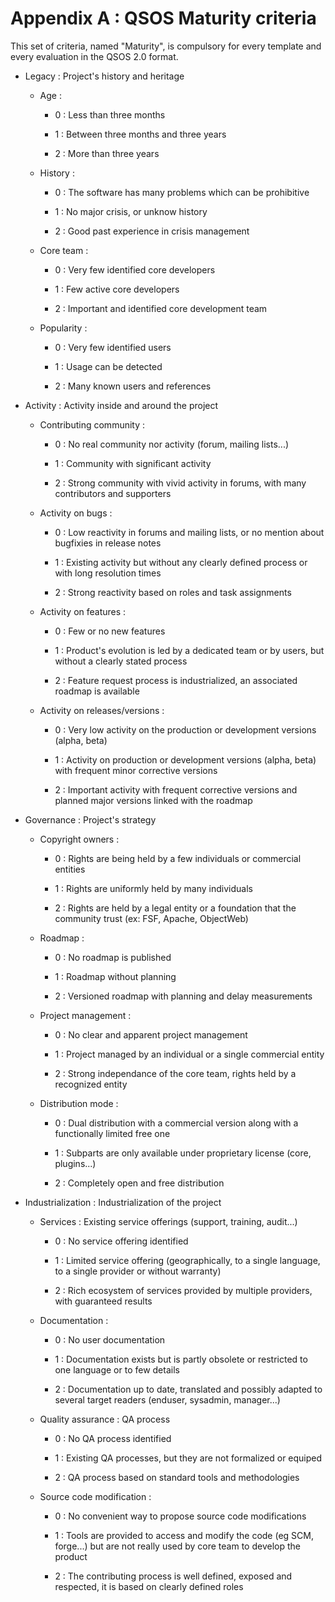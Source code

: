 # Appendix A : QSOS Maturity criteria

This set of criteria, named "Maturity", is compulsory for every template and every evaluation in the QSOS 2.0 format.

<!--- Generate this list by applying the /Tools/o3s/formats/xml/xslt/evaluation-template-markdown.xsl transformation to QSOS/QSOS/Method/[language]/criteria-maturity_[language].xml --->

* Legacy : Project's history and heritage
    + Age : 

        - 0 :  Less than three months

        - 1 :  Between three months and three years

        - 2 :  More than three years
    + History : 

        - 0 :  The software has many problems which can be prohibitive

        - 1 :  No major crisis, or unknow history

        - 2 :  Good past experience in crisis management
    + Core team : 

        - 0 :  Very few identified core developers

        - 1 :  Few active core developers

        - 2 :  Important and identified core development team
    + Popularity : 

        - 0 :  Very few identified users

        - 1 :  Usage can be detected

        - 2 :  Many known users and references
* Activity : Activity inside and around the project
    + Contributing community : 

        - 0 :  No real community nor activity (forum, mailing lists...)

        - 1 :  Community with significant activity

        - 2 :  Strong community with vivid activity in forums, with many contributors and supporters
    + Activity on bugs : 

        - 0 :  Low reactivity in forums and mailing lists, or no mention about bugfixies in release notes

        - 1 :  Existing activity but without any clearly defined process or with long resolution times

        - 2 :  Strong reactivity based on roles and task assignments
    + Activity on features : 

        - 0 :  Few or no new features

        - 1 :  Product's evolution is led by a dedicated team or by users, but without a clearly stated process

        - 2 :  Feature request process is industrialized, an associated roadmap is available
    + Activity on releases/versions : 

        - 0 :  Very low activity on the production or development versions (alpha, beta)

        - 1 :  Activity on production or development versions (alpha, beta) with frequent minor corrective versions

        - 2 :  Important activity with frequent corrective versions and planned major versions linked with the roadmap
* Governance : Project's strategy
    + Copyright owners : 

        - 0 :  Rights are being held by a few individuals or commercial entities

        - 1 :  Rights are uniformly held by many individuals

        - 2 :  Rights are held by a legal entity or a foundation that the community trust (ex: FSF, Apache, ObjectWeb)
    + Roadmap : 

        - 0 :  No roadmap is published

        - 1 :  Roadmap without planning

        - 2 :  Versioned roadmap with planning and delay measurements
    + Project management : 

        - 0 :  No clear and apparent project management

        - 1 :  Project managed by an individual or a single commercial entity

        - 2 :  Strong independance of the core team, rights held by a recognized entity
    + Distribution mode : 

        - 0 :  Dual distribution with a commercial version along with a functionally limited free one

        - 1 :  Subparts are only available under proprietary license (core, plugins...)

        - 2 :  Completely open and free distribution
* Industrialization : Industrialization of the project
    + Services : Existing service offerings (support, training, audit...)

        - 0 :  No service offering identified

        - 1 :  Limited service offering (geographically, to a single language, to a single provider or without warranty)

        - 2 :  Rich ecosystem of services provided by multiple providers, with guaranteed results
    + Documentation : 

        - 0 :  No user documentation

        - 1 :  Documentation exists but is partly obsolete or restricted to one language or to few details

        - 2 :  Documentation up to date, translated and possibly adapted to several target readers (enduser, sysadmin, manager...)
    + Quality assurance : QA process

        - 0 :  No QA process identified

        - 1 :  Existing QA processes, but they are not formalized or equiped

        - 2 :  QA process based on standard tools and methodologies
    + Source code modification : 

        - 0 :  No convenient way to propose source code modifications

        - 1 :  Tools are provided to access and modify the code (eg SCM, forge...) but are not really used by core team to develop the product

        - 2 :  The contributing process is well defined, exposed and respected, it is based on clearly defined roles
